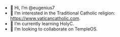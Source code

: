 - 👋 Hi, I’m @eugenius7
- 👀 I’m interested in the Traditional Catholic religion: https://www.vaticancatholic.com.
- 🌱 I’m currently learning HolyC.
- 💞️ I’m looking to collaborate on TempleOS.

<!---
eugenius7/eugenius7 is a ✨ special ✨ repository because its `README.md` (this file) appears on your GitHub profile.
You can click the Preview link to take a look at your changes.
--->
